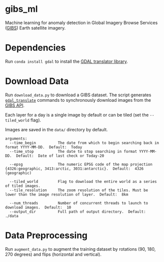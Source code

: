 # gibs_ml
Machine learning for anomaly detection in Global Imagery Browse Services ([GIBS](https://earthdata.nasa.gov/about/science-system-description/eosdis-components/global-imagery-browse-services-gibs)) Earth satellite imagery.

# Dependencies
Run ```conda install gdal``` to install the [GDAL translator library](http://www.gdal.org/). 

# Download Data
Run ```download_data.py``` to download a GIBS dataset. The script generates [```gdal_translate```](http://www.gdal.org/gdal_translate.html) commands to synchronously download images from the [GIBS API](https://wiki.earthdata.nasa.gov/display/GIBS/GIBS+API+for+Developers#GIBSAPIforDevelopers-ServiceEndpointsandGetCapabilities).

Each layer for a day is a single image by default or can be tiled (set the ```--tiled_world``` flag).  

Images are saved in the ```data/``` directory by default. 

```
arguments:
  --time_begin          The date from which to begin searching back in format YYYY-MM-DD.  Default:  Today
  --time_stop           The date to stop searching in format YYYY-MM-DD.  Default:  Date of last check or Today-20
  
  --epsg                The numeric EPSG code of the map projection {4326:geographic, 3413:arctic, 3031:antarctic}.  Default:  4326 (geographic)
  
  --tiled_world         Flag to download the entire world as a series of tiled images.
  --tile_resolution     The zoom resolution of the tiles. Must be lower than the image resolution of layer.  Default:  8km
  
  --num_threads         Number of concurrent threads to launch to download images.  Default:  10
  --output_dir          Full path of output directory.  Default:  ./data
```

# Data Preprocessing
Run ```augment_data.py``` to augment the training dataset by rotations (90, 180, 270 degrees) and flips (horizontal and vertical).
